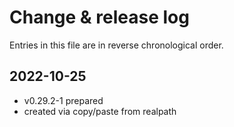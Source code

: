 # Change & release log

Entries in this file are in reverse chronological order.

## 2022-10-25

* v0.29.2-1 prepared
* created via copy/paste from realpath
